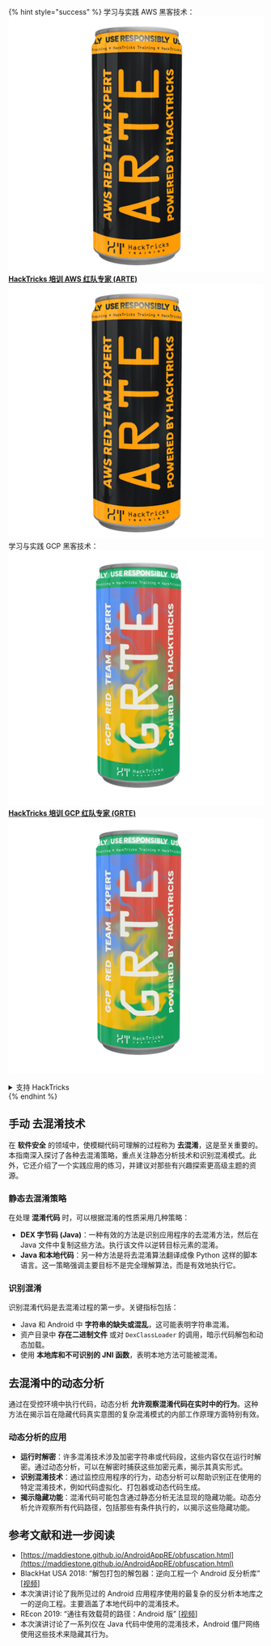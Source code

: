 {% hint style="success" %}
学习与实践 AWS 黑客技术：<img src="/.gitbook/assets/arte.png" alt="" data-size="line">[**HackTricks 培训 AWS 红队专家 (ARTE)**](https://training.hacktricks.xyz/courses/arte)<img src="/.gitbook/assets/arte.png" alt="" data-size="line">\
学习与实践 GCP 黑客技术：<img src="/.gitbook/assets/grte.png" alt="" data-size="line">[**HackTricks 培训 GCP 红队专家 (GRTE)**<img src="/.gitbook/assets/grte.png" alt="" data-size="line">](https://training.hacktricks.xyz/courses/grte)

<details>

<summary>支持 HackTricks</summary>

* 查看 [**订阅计划**](https://github.com/sponsors/carlospolop)!
* **加入** 💬 [**Discord 群组**](https://discord.gg/hRep4RUj7f) 或 [**Telegram 群组**](https://t.me/peass) 或 **在** **Twitter** 🐦 [**@hacktricks\_live**](https://twitter.com/hacktricks\_live)** 上关注我们。**
* **通过向** [**HackTricks**](https://github.com/carlospolop/hacktricks) 和 [**HackTricks Cloud**](https://github.com/carlospolop/hacktricks-cloud) GitHub 仓库提交 PR 来分享黑客技巧。

</details>
{% endhint %}

## 手动 **去混淆技术**

在 **软件安全** 的领域中，使模糊代码可理解的过程称为 **去混淆**，这是至关重要的。本指南深入探讨了各种去混淆策略，重点关注静态分析技术和识别混淆模式。此外，它还介绍了一个实践应用的练习，并建议对那些有兴趣探索更高级主题的资源。

### **静态去混淆策略**

在处理 **混淆代码** 时，可以根据混淆的性质采用几种策略：

- **DEX 字节码 (Java)**：一种有效的方法是识别应用程序的去混淆方法，然后在 Java 文件中复制这些方法。执行该文件以逆转目标元素的混淆。
- **Java 和本地代码**：另一种方法是将去混淆算法翻译成像 Python 这样的脚本语言。这一策略强调主要目标不是完全理解算法，而是有效地执行它。

### **识别混淆**

识别混淆代码是去混淆过程的第一步。关键指标包括：

- Java 和 Android 中 **字符串的缺失或混乱**，这可能表明字符串混淆。
- 资产目录中 **存在二进制文件** 或对 `DexClassLoader` 的调用，暗示代码解包和动态加载。
- 使用 **本地库和不可识别的 JNI 函数**，表明本地方法可能被混淆。

## **去混淆中的动态分析**

通过在受控环境中执行代码，动态分析 **允许观察混淆代码在实时中的行为**。这种方法在揭示旨在隐藏代码真实意图的复杂混淆模式的内部工作原理方面特别有效。

### **动态分析的应用**

- **运行时解密**：许多混淆技术涉及加密字符串或代码段，这些内容仅在运行时解密。通过动态分析，可以在解密时捕获这些加密元素，揭示其真实形式。
- **识别混淆技术**：通过监控应用程序的行为，动态分析可以帮助识别正在使用的特定混淆技术，例如代码虚拟化、打包器或动态代码生成。
- **揭示隐藏功能**：混淆代码可能包含通过静态分析无法显现的隐藏功能。动态分析允许观察所有代码路径，包括那些有条件执行的，以揭示这些隐藏功能。

## 参考文献和进一步阅读
* [https://maddiestone.github.io/AndroidAppRE/obfuscation.html](https://maddiestone.github.io/AndroidAppRE/obfuscation.html)
* BlackHat USA 2018: “解包打包的解包器：逆向工程一个 Android 反分析库” \[[视频](https://www.youtube.com/watch?v=s0Tqi7fuOSU)]
* 本次演讲讨论了我所见过的 Android 应用程序使用的最复杂的反分析本地库之一的逆向工程。主要涵盖了本地代码中的混淆技术。
* REcon 2019: “通往有效载荷的路径：Android 版” \[[视频](https://recon.cx/media-archive/2019/Session.005.Maddie_Stone.The_path_to_the_payload_Android_Edition-J3ZnNl2GYjEfa.mp4)]
* 本次演讲讨论了一系列仅在 Java 代码中使用的混淆技术，Android 僵尸网络使用这些技术来隐藏其行为。
